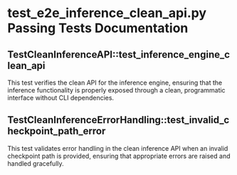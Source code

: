 # test_e2e_inference_clean_api.py Passing Tests Documentation

## TestCleanInferenceAPI::test_inference_engine_clean_api

This test verifies the clean API for the inference engine, ensuring that the inference functionality is properly exposed through a clean, programmatic interface without CLI dependencies.

## TestCleanInferenceErrorHandling::test_invalid_checkpoint_path_error

This test validates error handling in the clean inference API when an invalid checkpoint path is provided, ensuring that appropriate errors are raised and handled gracefully.